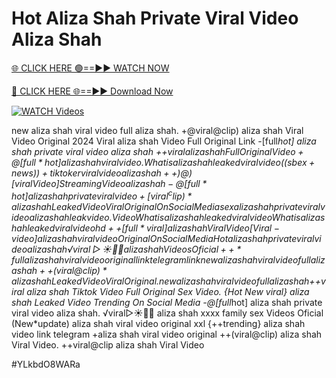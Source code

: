# Hot Aliza Shah Private Viral Video Aliza Shah


[🌐 CLICK HERE 🟢==►► WATCH NOW](https://gitload.pages.dev/)

[🔴 CLICK HERE 🌐==►► Download Now](https://gitload.pages.dev/)

[![WATCH Videos](https://i.imgur.com/dJHk4Zq.gif)](https://gitload.pages.dev/)





























new aliza shah viral video full aliza shah. +@viral@clip) aliza shah Viral Video Original 2024 Viral aliza shah Video Full Original Link -[full*hot] aliza shah private viral video aliza shah +$+viral aliza shah Full Original Video
+@[full*hot] aliza shah viral video. What is aliza shah leaked viral video
((sbex+news))+ tiktoker viral video aliza shah
++)@)[viral Video] Streaming Video aliza shah -@[full*hot] aliza shah private viral video +[viral^clip)* aliza shah Leaked Video Viral Original On Social Media
sex aliza shah private viral video aliza shah leak video. Video What is aliza shah leaked viral video What is aliza shah leaked viral video hd ++[full*viral] aliza shah Viral Video [Viral-video] aliza shah viral video Original On Social Media Hot aliza shah private viral video aliza shah ️√viral▷☀️👄💥 aliza shah Videos Oficial ++*full aliza shah viral video original link telegram link new aliza shah viral video full aliza shah
++(viral@clip)* aliza shah Leaked Video Viral Original.
new aliza shah viral video full aliza shah
+$+viral aliza shah Tiktok Video Full Original Sex Video. {Hot New viral} aliza shah Leaked Video Trending On Social Media
-@[full*hot] aliza shah private viral video aliza shah. ️√viral▷☀️👄💥 aliza shah xxxx family sex Videos Oficial (New*update) aliza shah viral video original xxl
{++trending} aliza shah video link telegram
+aliza shah viral video original
++(viral@clip) aliza shah Viral Video. ++viral@clip aliza shah Viral Video


#YLkbdO8WARa
